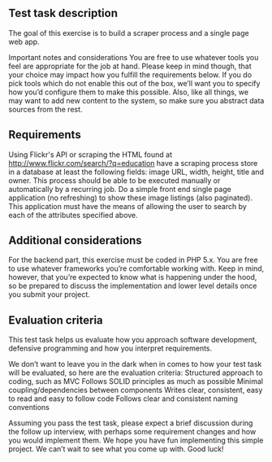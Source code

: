 Test task description
---------------------
The goal of this exercise is to build a scraper process and a single page web app.

Important notes and considerations
You are free to use whatever tools you feel are appropriate for the job at hand. Please keep in mind though, that your choice may impact how you fulfill the requirements below. If you do pick tools which do not enable this out of the box, we’ll want you to specify how you’d configure them to make this possible. 
Also, like all things, we may want to add new content to the system, so make sure you abstract data sources from the rest.

## Requirements
Using Flickr's API or scraping the HTML found at  http://www.flickr.com/search/?q=education have a scraping process store in a database at least the following fields: image URL, width, height, title and owner. This process should be able to be executed manually or automatically by a recurring job.
Do a simple front end single page application (no refreshing) to show these image listings (also paginated). This application must have the means of allowing the user to search by each of the attributes specified above.

## Additional considerations
For the backend part, this exercise must be coded in PHP 5.x. You are free to use whatever frameworks you’re comfortable working with. Keep in mind, however, that you’re expected to know what is happening under the hood, so be prepared to discuss the implementation and lower level details once you submit your project.

## Evaluation criteria
This test task helps us evaluate how you approach software development, defensive programming and how you interpret requirements.

We don’t want to leave you in the dark when in comes to how your test task will be evaluated, so here are the evaluation criteria:
Structured approach to coding, such as MVC
Follows SOLID principles as much as possible
Minimal coupling/dependencies between components
Writes clear, consistent, easy to read and easy to follow code
Follows clear and consistent naming conventions

Assuming you pass the test task, please expect a brief discussion during the follow up interview, with perhaps some requirement changes and how you would implement them.
We hope you have fun implementing this simple project. We can’t wait to see what you come up with. Good luck!